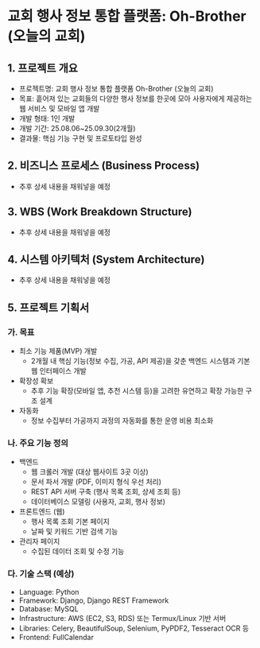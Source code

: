 # 교회 행사 정보 통합 플랫폼: Oh-Brother (오늘의 교회)

## 1. 프로젝트 개요

- 프로젝트명: 교회 행사 정보 통합 플랫폼 Oh-Brother (오늘의 교회)
- 목표: 흩어져 있는 교회들의 다양한 행사 정보를 한곳에 모아 사용자에게 제공하는 웹 서비스 및 모바일 앱 개발
- 개발 형태: 1인 개발
- 개발 기간: 25.08.06~25.09.30(2개월)
- 결과물: 핵심 기능 구현 및 프로토타입 완성

## 2. 비즈니스 프로세스 (Business Process)

- 추후 상세 내용을 채워넣을 예정

## 3. WBS (Work Breakdown Structure)

- 추후 상세 내용을 채워넣을 예정

## 4. 시스템 아키텍처 (System Architecture)

- 추후 상세 내용을 채워넣을 예정

## 5. 프로젝트 기획서

### 가. 목표

- 최소 기능 제품(MVP) 개발
    - 2개월 내 핵심 기능(정보 수집, 가공, API 제공)을 갖춘 백엔드 시스템과 기본 웹 인터페이스 개발
- 확장성 확보
    - 추후 기능 확장(모바일 앱, 추천 시스템 등)을 고려한 유연하고 확장 가능한 구조 설계
- 자동화
    - 정보 수집부터 가공까지 과정의 자동화를 통한 운영 비용 최소화

### 나. 주요 기능 정의

- 백엔드
    - 웹 크롤러 개발 (대상 웹사이트 3곳 이상)
    - 문서 파서 개발 (PDF, 이미지 형식 우선 처리)
    - REST API 서버 구축 (행사 목록 조회, 상세 조회 등)
    - 데이터베이스 모델링 (사용자, 교회, 행사 정보)
- 프론트엔드 (웹)
    - 행사 목록 조회 기본 페이지
    - 날짜 및 키워드 기반 검색 기능
- 관리자 페이지
    - 수집된 데이터 조회 및 수정 기능

### 다. 기술 스택 (예상)

- Language: Python
- Framework: Django, Django REST Framework
- Database: MySQL
- Infrastructure: AWS (EC2, S3, RDS) 또는 Termux/Linux 기반 서버
- Libraries: Celery, BeautifulSoup, Selenium, PyPDF2, Tesseract OCR 등
- Frontend: FullCalendar
